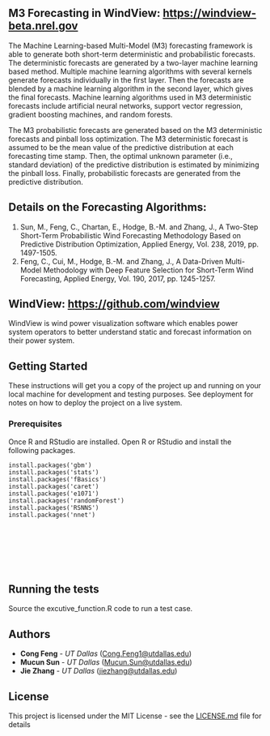 ## M3 Forecasting in WindView: https://windview-beta.nrel.gov
The Machine Learning-based Multi-Model (M3) forecasting framework is able to generate both short-term deterministic and probabilistic forecasts. The deterministic forecasts are generated by a two-layer machine learning based method. Multiple machine learning algorithms with several kernels generate forecasts individually in the first layer. Then the forecasts are blended by a machine learning algorithm in the second layer, which gives the final forecasts. Machine learning algorithms used in M3 deterministic forecasts include artificial neural networks, support vector regression, gradient boosting machines, and random forests.

The M3 probabilistic forecasts are generated based on the M3 deterministic forecasts and pinball loss optimization. The M3 deterministic forecast is assumed to be the mean value of the predictive distribution at each forecasting time stamp. Then, the optimal unknown parameter (i.e., standard deviation) of the predictive distribution is estimated by minimizing the pinball loss. Finally, probabilistic forecasts are generated from the predictive distribution.

## Details on the Forecasting Algorithms:
1. Sun, M., Feng, C., Chartan, E., Hodge, B.-M. and Zhang, J., A Two-Step Short-Term Probabilistic Wind Forecasting Methodology Based on Predictive Distribution Optimization, Applied Energy, Vol. 238, 2019, pp. 1497-1505.
2. Feng, C., Cui, M., Hodge, B.-M. and Zhang, J., A Data-Driven Multi-Model Methodology with Deep Feature Selection for Short-Term Wind Forecasting, Applied Energy, Vol. 190, 2017, pp. 1245-1257.

## WindView: https://github.com/windview
WindView is wind power visualization software which enables power system operators to better understand static and forecast information on their power system.


## Getting Started

These instructions will get you a copy of the project up and running on your local machine for development and testing purposes. See deployment for notes on how to deploy the project on a live system.

### Prerequisites

Once R and RStudio are installed. Open R or RStudio and install the following packages.

```
install.packages('gbm')
install.packages('stats')
install.packages('fBasics')
install.packages('caret')
install.packages('e1071')
install.packages('randomForest')
install.packages('RSNNS')
install.packages('nnet')








```

## Running the tests

Source the excutive_function.R code to run a test case.

## Authors

* **Cong Feng** - *UT Dallas* (Cong.Feng1@utdallas.edu)
* **Mucun Sun** - *UT Dallas* (Mucun.Sun@utdallas.edu)
* **Jie Zhang** - *UT Dallas* (jiezhang@utdallas.edu)

## License

This project is licensed under the MIT License - see the [LICENSE.md](LICENSE.md) file for details

